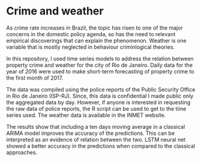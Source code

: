 # Crime and weather

As crime rate increases in Brazil, the topic has risen to one of the major concerns in the domestic policy agenda, 
so has the need to relevant empirical discoverings that can explain the phenomenon. Weather is one variable that is mostly neglected 
in behaviour criminlogical theories.

In this repository, I used time series models to address the relation between property crime and weather for the city of Rio de Janeiro. 
Daily data for the year of 2016 were used to make short-term forecasting of property crime to the first month of 2017.

The data was compiled using the police reports of the Public Security Office in Rio de Janeiro (ISP-RJ). Since, this data is confidential
I made public only the aggregated data by day. However, if anyone is interested in requesting the raw data of police reports, the R script 
can be used to get to the time series used. The weather data is available in the INMET website.

The results show that including a ten days moving average in a classical ARIMA model improves the accuracy of the predictions. This can be interpreted as
an evidence of relation between the two. LSTM neural net showed a better accuracy in the predictions when compared to the classical approaches.
